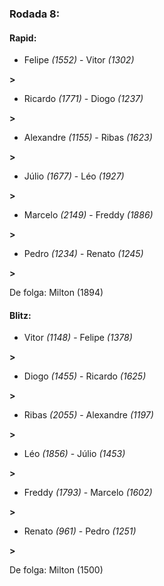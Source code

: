 ### Rodada 8:

#### Rapid:

* Felipe *(1552)*     -     Vitor *(1302)*

 **>** 
* Ricardo *(1771)*     -     Diogo *(1237)*

 **>** 
* Alexandre *(1155)*     -     Ribas *(1623)*

 **>** 
* Júlio *(1677)*     -     Léo *(1927)*

 **>** 
* Marcelo *(2149)*     -     Freddy *(1886)*

 **>** 
* Pedro *(1234)*     -     Renato *(1245)*

 **>** 

De folga: Milton (1894)

#### Blitz:

* Vitor *(1148)*     -     Felipe *(1378)*

 **>** 
* Diogo *(1455)*     -     Ricardo *(1625)*

 **>** 
* Ribas *(2055)*     -     Alexandre *(1197)*

 **>** 
* Léo *(1856)*     -     Júlio *(1453)*

 **>** 
* Freddy *(1793)*     -     Marcelo *(1602)*

 **>** 
* Renato *(961)*     -     Pedro *(1251)*

 **>** 

De folga: Milton (1500)

